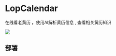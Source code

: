 # LopCalendar

在线看老黄历 ，使用AI解析黄历信息 , 查看相关黄历知识 

![](https://image.lopop.top/LaoHuangLi/readmeImage.png)

## 部署

### 
